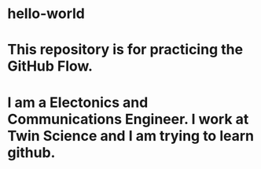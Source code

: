 # hello-world
# This repository is for practicing the GitHub Flow.
# I am a Electonics and Communications Engineer. I work at Twin Science and I am trying to learn github.
